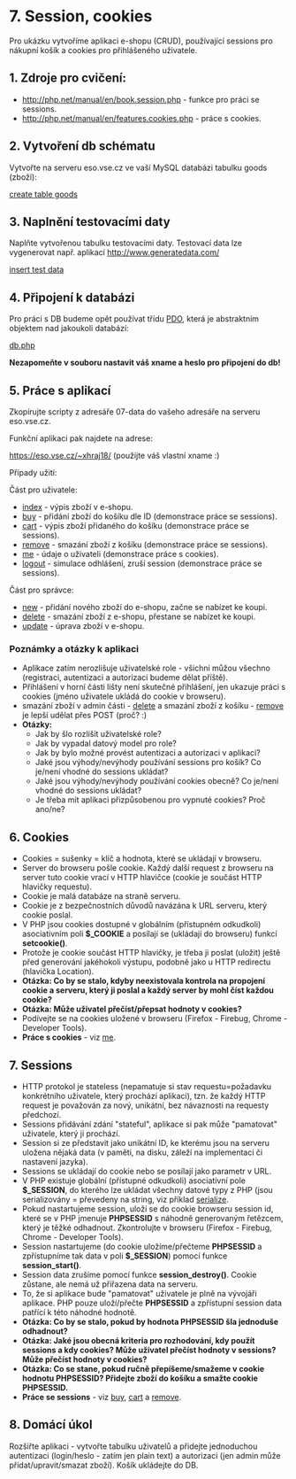 # 7. Session, cookies

Pro ukázku vytvoříme aplikaci e-shopu (CRUD), používající sessions pro nákupní košík a cookies pro přihlášeného uživatele.

## 1. Zdroje pro cvičení:

* http://php.net/manual/en/book.session.php - funkce pro práci se sessions.
* http://php.net/manual/en/features.cookies.php - práce s cookies.

## 2. Vytvoření db schématu

Vytvořte na serveru eso.vse.cz ve vaší MySQL databázi tabulku goods (zboží):

[create table goods](./07-schema.sql)

## 3. Naplnění testovacími daty

Naplňte vytvořenou tabulku testovacími daty. Testovací data lze vygenerovat např. aplikací http://www.generatedata.com/

[insert test data](./07-data.sql)

## 4. Připojení k databázi

Pro práci s DB budeme opět používat třídu [PDO](http://php.net/manual/en/class.pdo.php), která je abstraktním objektem nad jakoukoli databází:

[db.php](./07-app/db.php)

**Nezapomeňte v souboru nastavit váš xname a heslo pro připojení do db!**

## 5. Práce s aplikací

Zkopírujte scripty z adresáře 07-data do vašeho adresáře na serveru eso.vse.cz.

Funkční aplikaci pak najdete na adrese:

https://eso.vse.cz/~xhraj18/ (použijte váš vlastní xname :)

Případy užití:

Část pro uživatele:

* [index](./07-app/index.php) - výpis zboží v e-shopu.
* [buy](./07-app/buy.php) - přidání zboží do košíku dle ID (demonstrace práce se sessions).
* [cart](./07-app/cart.php) - výpis zboží přidaného do košíku (demonstrace práce se sessions).
* [remove](./07-app/remove.php) - smazání zboží z košíku (demonstrace práce se sessions).
* [me](./07-app/me.php) - údaje o uživateli (demonstrace práce s cookies).
* [logout](./07-app/logout.php) - simulace odhlášení, zruší session (demonstrace práce se sessions).

Část pro správce:

* [new](./07-app/new.php) - přidání nového zboží do e-shopu, začne se nabízet ke koupi.
* [delete](./07-app/delete.php) - smazání zboží z e-shopu, přestane se nabízet ke koupi.
* [update](./07-app/update.php) - úprava zboží v e-shopu.


### Poznámky a otázky k aplikaci

* Aplikace zatím nerozlišuje uživatelské role - všichni můžou všechno (registraci, autentizaci a autorizaci budeme dělat příště).
* Přihlášení v horní části lišty není skutečné přihlášení, jen ukazuje práci s cookies (jméno uživatele ukládá do cookie v browseru).
* smazání zboží v admin části - [delete](./07-app/delete.php) a smazání zboží z košíku - [remove](./07-app/remove.php) je lepší udělat přes POST (proč? :)
* **Otázky:**
  * Jak by šlo rozlišit uživatelské role?
  * Jak by vypadal datový model pro role?
  * Jak by bylo možné provést autentizaci a autorizaci v aplikaci?
  * Jaké jsou výhody/nevýhody používání sessions pro košík? Co je/není vhodné do sessions ukládat?
  * Jaké jsou výhody/nevýhody používání cookies obecně? Co je/není vhodné do sessions ukládat?
  * Je třeba mít aplikaci přizpůsobenou pro vypnuté cookies? Proč ano/ne?


## 6. Cookies

* Cookies = sušenky = klíč a hodnota, které se ukládají v browseru.
* Server do browseru pošle cookie. Každý další request z browseru na server tuto cookie vrací v HTTP hlavičce (cookie je součást HTTP hlavičky requestu).
* Cookie je malá databáze na straně serveru.
* Cookie je z bezpečnostních důvodů navázána k URL serveru, který cookie poslal.
* V PHP jsou cookies dostupné v globálním (přístupném odkudkoli) asociativním poli **$_COOKIE** a posílají se (ukládají do browseru) funkcí **setcookie()**.
* Protože je cookie součást HTTP hlavičky, je třeba ji poslat (uložit) ještě před generování jakéhokoli výstupu, podobně jako u HTTP redirectu (hlavička Location).
* **Otázka: Co by se stalo, kdyby neexistovala kontrola na propojení cookie a serveru, který ji poslal a každý server by mohl číst každou cookie?**
* **Otázka: Může uživatel přečíst/přepsat hodnoty v cookies?**
* Podívejte se na cookies uložené v browseru (Firefox - Firebug, Chrome - Developer Tools).
* **Práce s cookies** - viz [me](./07-app/me.php).

## 7. Sessions

* HTTP protokol je stateless (nepamatuje si stav requestu=požadavku konkrétního uživatele, který prochází aplikaci), tzn. že každý HTTP request je považován za nový, unikátní, bez návaznosti na requesty předchozí.
* Sessions přidávání zdání "stateful", aplikace si pak může "pamatovat" uživatele, který ji prochází.
* Session si ze představit jako unikátní ID, ke kterému jsou na serveru uložena nějaká data (v paměti, na disku, záleží na implementaci či nastavení jazyka).
* Sessions se ukládají do cookie nebo se posílají jako parametr v URL.
* V PHP existuje globální (přístupné odkudkoli) asociativní pole **$_SESSION**, do kterého lze ukládat všechny datové typy z PHP (jsou serializovány = převedeny na string, viz příklad [serialize](./07-app/serialize.php).
* Pokud nastartujeme session, uloží se do cookie browseru session id, které se v PHP jmenuje **PHPSESSID** s náhodně generovaným řetězcem, který je těžké odhadnout. Zkontrolujte v browseru (Firefox - Firebug, Chrome - Developer Tools).
* Session nastartujeme (do cookie uložíme/přečteme **PHPSESSID** a zpřístupníme tak data v poli **$\_SESSION**) pomocí funkce **session_start()**.
* Session data zrušíme pomocí funkce **session_destroy()**. Cookie zůstane, ale nemá už přiřazena data na serveru.
* To, že si aplikace bude "pamatovat" uživatele je plně na vývojáři aplikace. PHP pouze uloží/přečte **PHPSESSID** a zpřístupní session data patřící k této náhodné hodnotě.
* **Otázka: Co by se stalo, pokud by hodnota PHPSESSID šla jednoduše odhadnout?**
* **Otázka: Jaké jsou obecná kriteria pro rozhodování, kdy použít sessions a kdy cookies? Může uživatel přečíst hodnoty v sessions? Může přečíst hodnoty v cookies?**
* **Otázka: Co se stane, pokud ručně přepíšeme/smažeme v cookie hodnotu PHPSESSID? Přidejte zboží do košíku a smažte cookie PHPSESSID.**
* **Práce se sessions** - viz [buy](./07-app/buy.php), [cart](./07-app/cart.php) a [remove](./07-app/remove.php).

## 8. Domácí úkol

Rozšiřte aplikaci - vytvořte tabulku uživatelů a přidejte jednoduchou autentizaci (login/heslo - zatím jen plain text) a autorizaci (jen admin může přidat/upravit/smazat zboží). Košík ukládejte do DB.


